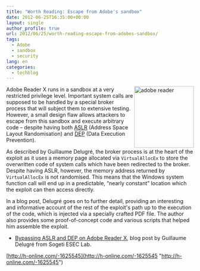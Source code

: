 ```yaml
---
title: "Worth Reading: Escape from Adobe's sandbox"
date: 2012-06-25T16:35:00+00:00
layout: single
author_profile: true
url: 2012/06/25/worth-reading-escape-from-adobes-sandbox/
tags:
  - Adobe
  - sandbox
  - security
lang: en
categories: 
  - techblog
---
```

<a href="http://lh4.ggpht.com/-aybwqy1UQcQ/T-iMWjfZ89I/AAAAAAAAGXc/Rf9hKbePy6w/s1600-h/adobe%252520reader%25255B5%25255D.jpg" target="_blank"><img title="adobe reader" border="0" alt="adobe reader" align="right" src="http://lh4.ggpht.com/-_vwlEK3JFds/T-iMYTsGZaI/AAAAAAAAGXk/xhtZ1_T5FuA/adobe%252520reader_thumb%25255B3%25255D.jpg?imgmax=800" width="160" height="165" /></a>Adobe Reader X runs in a sandbox at a very restricted privilege level. Important system calls are supposed to be handled by a special broker process that will subject them to extensive testing. However, a small design flaw allows attackers to escape from this sandbox and execute arbitrary code – despite having both [ASLR](http://en.wikipedia.org/wiki/Address_space_layout_randomization) (Address Space Layout Randomisation) and [DEP](http://en.wikipedia.org/wiki/Data_Execution_Prevention) (Data Execution Prevention). 

As described by Guillaume Delugré, the broker process is at the heart of the exploit as it uses a memory page allocated via `VirtualAllocEx` to store the overwritten code of system calls which have been redirected to the broker. Despite having ASLR, however, the memory address returned by `VirtualAllocEx` is not randomised. This means that the Windows system function call will end up in a predictable, “nearly constant” location which the exploit can then access directly. 

In a blog post, Delugré goes on to further detail, providing an interesting and informative account of the rest of the exploit's path up to the execution of the code, which is injected via a specially crafted PDF file. The author also provides some proof-of-concept code and various scripts that helped him assemble the exploit. 

  * [Bypassing ASLR and DEP on Adobe Reader X](http://esec-lab.sogeti.com/post/Bypassing-ASLR-and-DEP-on-Adobe-Reader-X), blog post by Guillaume Delugré from Sogeti ESEC Lab.











[http://h-online.com/-1625545](http://h-online.com/-1625545 "http://h-online.com/-1625545")